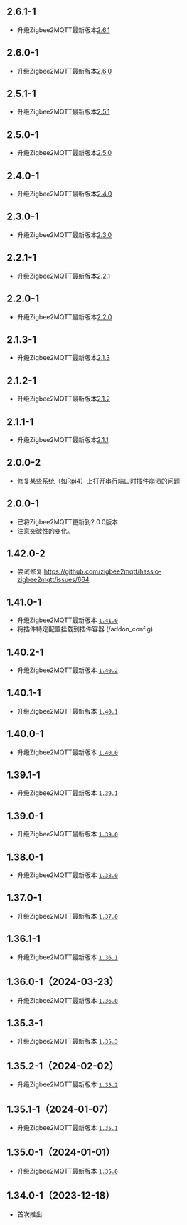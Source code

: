 ## 2.6.1-1
- 升级Zigbee2MQTT最新版本[2.6.1](https://github.com/Koenkk/zigbee2mqtt/releases/tag/2.6.1)
## 2.6.0-1
- 升级Zigbee2MQTT最新版本[2.6.0](https://github.com/Koenkk/zigbee2mqtt/releases/tag/2.6.0)
## 2.5.1-1
- 升级Zigbee2MQTT最新版本[2.5.1](https://github.com/Koenkk/zigbee2mqtt/releases/tag/2.5.1)
## 2.5.0-1
- 升级Zigbee2MQTT最新版本[2.5.0](https://github.com/Koenkk/zigbee2mqtt/releases/tag/2.5.0)
## 2.4.0-1
- 升级Zigbee2MQTT最新版本[2.4.0](https://github.com/Koenkk/zigbee2mqtt/releases/tag/2.4.0)
## 2.3.0-1
- 升级Zigbee2MQTT最新版本[2.3.0](https://github.com/Koenkk/zigbee2mqtt/releases/tag/2.3.0)
## 2.2.1-1
- 升级Zigbee2MQTT最新版本[2.2.1](https://github.com/Koenkk/zigbee2mqtt/releases/tag/2.2.1)
## 2.2.0-1
- 升级Zigbee2MQTT最新版本[2.2.0](https://github.com/Koenkk/zigbee2mqtt/releases/tag/2.2.0)
## 2.1.3-1
- 升级Zigbee2MQTT最新版本[2.1.3](https://github.com/Koenkk/zigbee2mqtt/releases/tag/2.1.3)
## 2.1.2-1
- 升级Zigbee2MQTT最新版本[2.1.2](https://github.com/Koenkk/zigbee2mqtt/releases/tag/2.1.2)
## 2.1.1-1
- 升级Zigbee2MQTT最新版本[2.1.1](https://github.com/Koenkk/zigbee2mqtt/releases/tag/2.1.1)
## 2.0.0-2
- 修复某些系统（如Rpi4）上打开串行端口时插件崩溃的问题
## 2.0.0-1
- 已将Zigbee2MQTT更新到2.0.0版本
- 注意突破性的变化。
## 1.42.0-2
- 尝试修复 https://github.com/zigbee2mqtt/hassio-zigbee2mqtt/issues/664
## 1.41.0-1
- 升级Zigbee2MQTT最新版本 [`1.41.0`](https://github.com/Koenkk/zigbee2mqtt/releases/tag/1.41.0)
- 将插件特定配置挂载到插件容器 (/addon_config)
## 1.40.2-1
- 升级Zigbee2MQTT最新版本 [`1.40.2`](https://github.com/Koenkk/zigbee2mqtt/releases/tag/1.40.2)
## 1.40.1-1
- 升级Zigbee2MQTT最新版本 [`1.40.1`](https://github.com/Koenkk/zigbee2mqtt/releases/tag/1.40.1)
## 1.40.0-1
- 升级Zigbee2MQTT最新版本 [`1.40.0`](https://github.com/Koenkk/zigbee2mqtt/releases/tag/1.40.0)
## 1.39.1-1
- 升级Zigbee2MQTT最新版本 [`1.39.1`](https://github.com/Koenkk/zigbee2mqtt/releases/tag/1.39.1)
## 1.39.0-1
- 升级Zigbee2MQTT最新版本 [`1.39.0`](https://github.com/Koenkk/zigbee2mqtt/releases/tag/1.39.0)
## 1.38.0-1
- 升级Zigbee2MQTT最新版本 [`1.38.0`](https://github.com/Koenkk/zigbee2mqtt/releases/tag/1.38.0)
## 1.37.0-1
- 升级Zigbee2MQTT最新版本 [`1.37.0`](https://github.com/Koenkk/zigbee2mqtt/releases/tag/1.37.0)

## 1.36.1-1
- 升级Zigbee2MQTT最新版本 [`1.36.1`](https://github.com/Koenkk/zigbee2mqtt/releases/tag/1.36.1)

## 1.36.0-1（2024-03-23）
- 升级Zigbee2MQTT最新版本 [`1.36.0`](https://github.com/Koenkk/zigbee2mqtt/releases/tag/1.36.0)

## 1.35.3-1 
- 升级Zigbee2MQTT最新版本 [`1.35.3`](https://github.com/Koenkk/zigbee2mqtt/releases/tag/1.35.3)

## 1.35.2-1（2024-02-02）

- 升级Zigbee2MQTT最新版本 [`1.35.2`](https://github.com/Koenkk/zigbee2mqtt/releases/tag/1.35.2)

## 1.35.1-1（2024-01-07）

- 升级Zigbee2MQTT最新版本 [`1.35.1`](https://github.com/Koenkk/zigbee2mqtt/releases/tag/1.35.1)

## 1.35.0-1（2024-01-01）

- 升级Zigbee2MQTT最新版本 [`1.35.0`](https://github.com/Koenkk/zigbee2mqtt/releases/tag/1.35.0)

## 1.34.0-1（2023-12-18）

- 首次推出